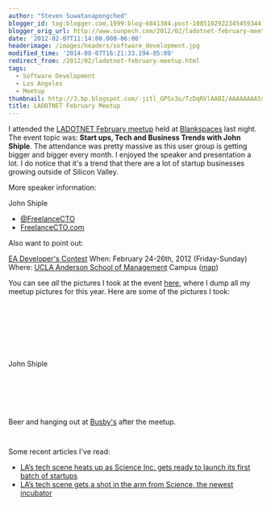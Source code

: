 ```yaml
---
author: "Steven Suwatanapongched"
blogger_id: tag:blogger.com,1999:blog-6841384.post-1085102922345459344
blogger_orig_url: http://www.sunpech.com/2012/02/ladotnet-february-meetup.html
date: '2012-02-07T11:14:00.000-06:00'
headerimage: /images/headers/software_development.jpg
modified_time: '2014-08-07T16:21:33.194-05:00'
redirect_from: /2012/02/ladotnet-february-meetup.html
tags:
  - Software Development
  - Los Angeles
  - Meetup
thumbnail: http://3.bp.blogspot.com/-jitl_GPSx3o/TzDqRVlAABI/AAAAAAAA5xM/HVj9IsMtvQE/s600/2012-02-06+at+18-29-34.jpg
title: LADOTNET February Meetup
---
```



I attended the <a href="http://www.ladotnet.org/events/48342932/">LADOTNET February meetup</a> held at <a href="http://www.blankspaces.com/">Blankspaces</a> last night. The event topic was: <b>Start ups, Tech and Business Trends with John Shiple</b>. The attendance was pretty massive as this user group is getting bigger and bigger every month. I enjoyed the speaker and presentation a lot. I do notice that it's a trend that there are a lot of startup businesses growing outside of Silicon Valley.

More speaker information:

John Shiple
* <a href="https://twitter.com/#!/freelancecto">@FreelanceCTO</a>
* <a href="http://freelancecto.com/">FreelanceCTO.com</a>

Also want to point out:

<a href="http://www.entrepreneurassociation.net/index.php?option=com_content&amp;view=article&amp;id=62&amp;Itemid=101">EA Developer's Contest</a>
When: February 24-26th, 2012 (Friday-Sunday)
Where: <a href="http://www.anderson.ucla.edu/">UCLA Anderson School of Management</a> Campus (<a href="http://maps.google.com/maps/place?cid=1217418601794208687&amp;q=UCLA+Anderson+School+of+Management,+Los+Angeles,+CA&amp;hl=en&amp;cd=1&amp;cad=src:ppiwlink&amp;ei=fFkxT6LZHpDipASnlM2BAQ">map</a>)

You can see <i>all</i> the pictures I took at the event <a href="https://picasaweb.google.com/sunpech/2012Meetups?authuser=0&amp;feat=directlink">here</a>, where I dump all my meetup pictures for this year. Here are some of the pictures I took:

<a href="http://3.bp.blogspot.com/-jitl_GPSx3o/TzDqRVlAABI/AAAAAAAA5xM/HVj9IsMtvQE/s600/2012-02-06+at+18-29-34.jpg" alt=""><img   border="0"  src="http://3.bp.blogspot.com/-jitl_GPSx3o/TzDqRVlAABI/AAAAAAAA5xM/HVj9IsMtvQE/s320/2012-02-06+at+18-29-34.jpg" alt=""  /></a>

<a href="http://3.bp.blogspot.com/-C28fit2nZ-A/TzDqUYWxOiI/AAAAAAAA5xc/vZv6EJWcn9E/s600/2012-02-06+at+18-50-17.jpg" alt=""><img   border="0"  src="http://3.bp.blogspot.com/-C28fit2nZ-A/TzDqUYWxOiI/AAAAAAAA5xc/vZv6EJWcn9E/s320/2012-02-06+at+18-50-17.jpg" alt=""  /></a>

<a href="http://3.bp.blogspot.com/-1LUCVEBKBmc/TzDqWWjy7QI/AAAAAAAA5x0/u3hdHND2VSI/s600/2012-02-06+at+18-58-57.jpg" alt=""><img   border="0"  src="http://3.bp.blogspot.com/-1LUCVEBKBmc/TzDqWWjy7QI/AAAAAAAA5x0/u3hdHND2VSI/s320/2012-02-06+at+18-58-57.jpg" alt=""  /></a>

<a href="http://2.bp.blogspot.com/-zykF3TM6wYA/TzDqXJKFHNI/AAAAAAAA5x8/hwnQvgPvuP8/s600/2012-02-06+at+18-59-22.jpg" alt=""><img   border="0"  src="http://2.bp.blogspot.com/-zykF3TM6wYA/TzDqXJKFHNI/AAAAAAAA5x8/hwnQvgPvuP8/s320/2012-02-06+at+18-59-22.jpg" alt=""  /></a>

<a href="http://1.bp.blogspot.com/-FSgnyKTDSsU/TzDqZ4Jn26I/AAAAAAAA5yc/DmHoIrLQ4HE/s600/2012-02-06+at+19-00-36.jpg" alt=""><img   border="0"  src="http://1.bp.blogspot.com/-FSgnyKTDSsU/TzDqZ4Jn26I/AAAAAAAA5yc/DmHoIrLQ4HE/s320/2012-02-06+at+19-00-36.jpg" alt=""  /></a>

<a href="http://2.bp.blogspot.com/-ahTch4xcZOI/TzDqd0vXOzI/AAAAAAAA5zM/MuS4S996eNY/s600/2012-02-06+at+19-03-02.jpg" alt=""><img   border="0"  src="http://2.bp.blogspot.com/-ahTch4xcZOI/TzDqd0vXOzI/AAAAAAAA5zM/MuS4S996eNY/s320/2012-02-06+at+19-03-02.jpg" alt=""  /></a>

<a href="http://3.bp.blogspot.com/-61_rYZRi_NI/TzDqgFlhjSI/AAAAAAAA5zk/30NLjoCpTkg/s600/2012-02-06+at+19-04-08.jpg" alt=""><img   border="0"  src="http://3.bp.blogspot.com/-61_rYZRi_NI/TzDqgFlhjSI/AAAAAAAA5zk/30NLjoCpTkg/s320/2012-02-06+at+19-04-08.jpg" alt=""  /></a>

<a href="http://3.bp.blogspot.com/-t4TaMDzX26M/TzDqi0u6YTI/AAAAAAAA5z8/jA7lW9O_LZQ/s600/2012-02-06+at+19-08-47.jpg" alt=""><img   border="0"  src="http://3.bp.blogspot.com/-t4TaMDzX26M/TzDqi0u6YTI/AAAAAAAA5z8/jA7lW9O_LZQ/s320/2012-02-06+at+19-08-47.jpg" alt=""  /></a>

John Shiple
<a href="http://1.bp.blogspot.com/-FPnad57_ksg/TzDqy-aHTRI/AAAAAAAA52Q/VCiCKgXiJa4/s600/2012-02-06+at+19-27-17.jpg" alt=""><img   border="0"  src="http://1.bp.blogspot.com/-FPnad57_ksg/TzDqy-aHTRI/AAAAAAAA52Q/VCiCKgXiJa4/s320/2012-02-06+at+19-27-17.jpg" alt=""  /></a>

<a href="http://2.bp.blogspot.com/-gpzk5Ujr9XE/TzDqwce5uyI/AAAAAAAA514/K-iX-UhqNXA/s600/2012-02-06+at+19-21-01.jpg" alt=""><img   border="0"  src="http://2.bp.blogspot.com/-gpzk5Ujr9XE/TzDqwce5uyI/AAAAAAAA514/K-iX-UhqNXA/s320/2012-02-06+at+19-21-01.jpg" alt=""  /></a>

<a href="http://1.bp.blogspot.com/-NDwrUkd9PD8/TzDq3d85H_I/AAAAAAAA53A/18CajaepW_Y/s600/2012-02-06+at+19-32-18.jpg" alt=""><img   border="0"  src="http://1.bp.blogspot.com/-NDwrUkd9PD8/TzDq3d85H_I/AAAAAAAA53A/18CajaepW_Y/s320/2012-02-06+at+19-32-18.jpg" alt=""  /></a>

<a href="http://3.bp.blogspot.com/-b98JUY4eNGU/TzDq56NxufI/AAAAAAAA53Y/-R4RMfBxGGc/s600/2012-02-06+at+19-37-57.jpg" alt=""><img   border="0"  src="http://3.bp.blogspot.com/-b98JUY4eNGU/TzDq56NxufI/AAAAAAAA53Y/-R4RMfBxGGc/s320/2012-02-06+at+19-37-57.jpg" alt=""  /></a>

<a href="http://2.bp.blogspot.com/-1-SRdC2DbEg/TzDq8mHdCoI/AAAAAAAA54A/Xy6Bp6jaacQ/s600/2012-02-06+at+19-42-59.jpg" alt=""><img   border="0"  src="http://2.bp.blogspot.com/-1-SRdC2DbEg/TzDq8mHdCoI/AAAAAAAA54A/Xy6Bp6jaacQ/s320/2012-02-06+at+19-42-59.jpg" alt=""  /></a>

<a href="http://3.bp.blogspot.com/-BM8ZMu-_4Lk/TzDrBn7ovCI/AAAAAAAA544/Fj0_IjSpMcI/s600/2012-02-06+at+20-11-56.jpg" alt=""><img   border="0"  src="http://3.bp.blogspot.com/-BM8ZMu-_4Lk/TzDrBn7ovCI/AAAAAAAA544/Fj0_IjSpMcI/s320/2012-02-06+at+20-11-56.jpg" alt=""  /></a>

<a href="http://3.bp.blogspot.com/-C0uUJWSPAOU/TzDrC2U_CII/AAAAAAAA55Q/gG34ptPk1Ng/s600/2012-02-06+at+20-42-23.jpg" alt=""><img   border="0"  src="http://3.bp.blogspot.com/-C0uUJWSPAOU/TzDrC2U_CII/AAAAAAAA55Q/gG34ptPk1Ng/s320/2012-02-06+at+20-42-23.jpg" alt=""  /></a>

Beer and hanging out at <a href="http://www.busbysla.com/">Busby's</a> after the meetup.
<a href="http://2.bp.blogspot.com/-ON1eg3ldXUc/TzDrD_osykI/AAAAAAAA55Y/KyzBZuILfzY/s600/2012-02-06+at+21-47-43.jpg" alt=""><img   border="0"  src="http://2.bp.blogspot.com/-ON1eg3ldXUc/TzDrD_osykI/AAAAAAAA55Y/KyzBZuILfzY/s320/2012-02-06+at+21-47-43.jpg" alt=""  /></a>

<a href="http://2.bp.blogspot.com/-jHl95McFH3I/TzDrE7rOJrI/AAAAAAAA55g/sJdGARUUx_Q/s600/2012-02-06+at+21-47-55.jpg" alt=""><img   border="0"  src="http://2.bp.blogspot.com/-jHl95McFH3I/TzDrE7rOJrI/AAAAAAAA55g/sJdGARUUx_Q/s320/2012-02-06+at+21-47-55.jpg" alt=""  /></a>

<a href="http://1.bp.blogspot.com/-NNO5_a0lugY/TzDrJkCA60I/AAAAAAAA56U/6OaSV0DRIYY/s600/2012-02-06+at+22-05-00.jpg" alt=""><img   border="0"  src="http://1.bp.blogspot.com/-NNO5_a0lugY/TzDrJkCA60I/AAAAAAAA56U/6OaSV0DRIYY/s320/2012-02-06+at+22-05-00.jpg" alt=""  /></a>

Some recent articles I've read:

<ul><li><a href="http://thenextweb.com/insider/2012/02/05/las-tech-scene-heats-up-as-science-inc-gets-ready-to-launch-its-first-batch-of-startups/">LA’s tech scene heats up as Science Inc. gets ready to launch its first batch of startups</a></li><li><a href="http://venturebeat.com/2012/02/07/science-incubator/">LA’s tech scene gets a shot in the arm from Science, the newest incubator</a></li></ul>